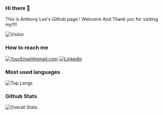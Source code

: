 ### Hi there 👋
This is Anthony Lee's Github page !
Welcome And Thank you for visiting my!!!!

![Visitor](https://visitor-badge.laobi.icu/badge?page_id=username.repoName)

### How to reach me
<a href="mailto:ahjlee74@gmail.com">![YourEmail@gmail.com](https://img.shields.io/badge/Gmail-D14836?style=for-the-badge&logo=gmail&logoColor=white)</a>
<a href="https://www.linkedin.com/in/alee74/">![LinkedIn](https://img.shields.io/badge/LinkedIn-0077B5?style=for-the-badge&logo=linkedin&logoColor=white)</a> 

### Most used languages
![Top Langs](https://github-readme-stats.vercel.app/api/top-langs/?username=hjlee0704&layout=compact)


### Github Stats
![Overall Stats](https://github-readme-stats.vercel.app/api?username=hjlee0704&count_private=true&show_icons=true&hide=contribs)




<!--
**hjlee0704/hjlee0704** is a ✨ _special_ ✨ repository because its `README.md` (this file) appears on your GitHub profile.

Here are some ideas to get you started:

- 🔭 I’m currently working on ...
- 🌱 I’m currently learning ...
- 👯 I’m looking to collaborate on ...
- 🤔 I’m looking for help with ...
- 💬 Ask me about ...
- 📫 How to reach me: ...
- 😄 Pronouns: ...
- ⚡ Fun fact: ...
-->

